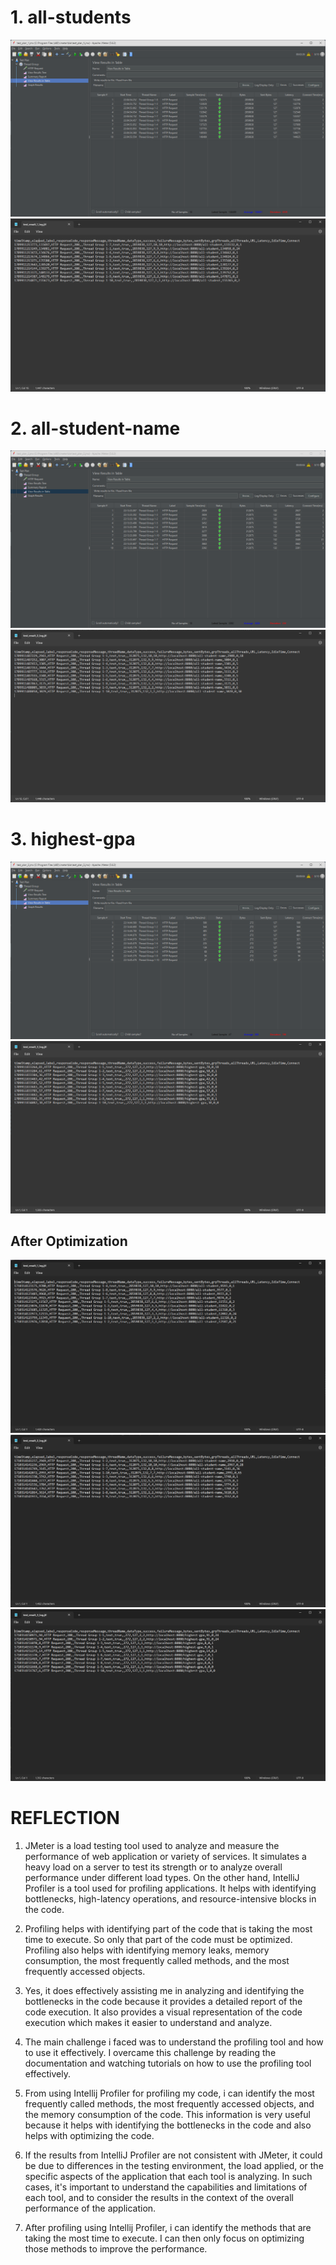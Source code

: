 # 1. all-students
![img.png](img.png)
![img_3.png](img_3.png)
# 2. all-student-name
![img_1.png](img_1.png)
![img_4.png](img_4.png)
# 3. highest-gpa
![img_2.png](img_2.png)
![img_5.png](img_5.png)

## After Optimization
![img_8.png](img_8.png)
![img_7.png](img_7.png)
![img_6.png](img_6.png)

# REFLECTION
1. JMeter is a load testing tool used to analyze and measure the performance of web application or variety of services. It simulates a heavy load on a server to test its strength or to analyze overall performance under different load types. On the other hand, IntelliJ Profiler is a tool used for profiling applications. It helps with identifying bottlenecks, high-latency operations, and resource-intensive blocks in the code.

2. Profiling helps with identifying part of the code that is taking the most time to execute. So only that part of the code must be optimized. Profiling also helps with identifying memory leaks, memory consumption, the most frequently called methods, and the most frequently accessed objects.

3. Yes, it does effectively assisting me in analyzing and identifying the bottlenecks in the code because it provides a detailed report of the code execution. It also provides a visual representation of the code execution which makes it easier to understand and analyze.

4. The main challenge i faced was to understand the profiling tool and how to use it effectively. I overcame this challenge by reading the documentation and watching tutorials on how to use the profiling tool effectively.

5. From using Intellij Profiler for profiling my code, i can identify the most frequently called methods, the most frequently accessed objects, and the memory consumption of the code. This information is very useful because it helps with identifying the bottlenecks in the code and also helps with optimizing the code.

6. If the results from IntelliJ Profiler are not consistent with JMeter, it could be due to differences in the testing environment, the load applied, or the specific aspects of the application that each tool is analyzing. In such cases, it's important to understand the capabilities and limitations of each tool, and to consider the results in the context of the overall performance of the application.

7. After profiling using Intellij Profiler, i can identify the methods that are taking the most time to execute. I can then only focus on optimizing those methods to improve the performance.